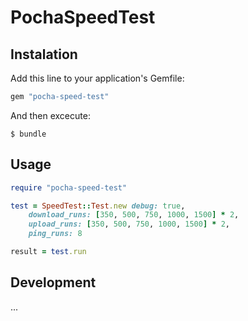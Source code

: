 # PochaSpeedTest

## Instalation

Add this line to your application's Gemfile:

```ruby
gem "pocha-speed-test"
```

And then excecute:

	$ bundle

## Usage

```ruby
require "pocha-speed-test"

test = SpeedTest::Test.new debug: true,
	download_runs: [350, 500, 750, 1000, 1500] * 2,
	upload_runs: [350, 500, 750, 1000, 1500] * 2,
	ping_runs: 8

result = test.run
```

## Development

...













